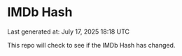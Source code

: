 # IMDb Hash

Last generated at: July 17, 2025 18:18 UTC

This repo will check to see if the IMDb Hash has changed.
